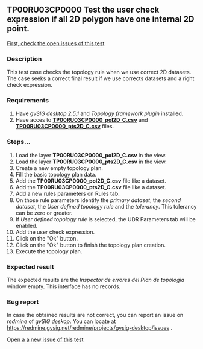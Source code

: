 ## TP00RU03CP0000 Test the user check expression if all 2D polygon have one internal 2D point.

[First, check the open issues of this test](https://redmine.gvsig.net/redmine/projects/gvsig-desktop/issues?utf8=%E2%9C%93&set_filter=1&f%5B%5D=status_id&op%5Bstatus_id%5D=o&f%5B%5D=subject&op%5Bsubject%5D=%7E&v%5Bsubject%5D%5B%5D=TP00RU03CP0000&f%5B%5D=&c%5B%5D=tracker&c%5B%5D=status&c%5B%5D=priority&c%5B%5D=subject&c%5B%5D=assigned_to&c%5B%5D=updated_on&group_by=)

### Description

This test case checks the topology rule when we use correct 2D datasets. The case seeks a correct final result if we use corrects datasets and a right check expression.

### Requirements

1. Have *gvSIG desktop 2.5.1* and *Topology framework plugin* installed.
2. Have acces to [**TP00RU03CP0000_pol2D_C.csv**](https://github.com/jolicar/TopologyRuleUserDefinedRule/blob/master/testing/cases/TP00_TopologyRules/RU03_UserDefinedRule/CP0000_UDR_C/TP00RU03CP0000_pol2D_C.csv) and [**TP00RU03CP0000_pts2D_C.csv**](https://github.com/jolicar/TopologyRuleUserDefinedRule/blob/master/testing/cases/TP00_TopologyRules/RU03_UserDefinedRule/CP0000_UDR_C/TP00RU03CP0000_pts2D_C.csv) files.

### Steps...

1. Load the layer **TP00RU03CP0000_pol2D_C.csv** in the view.
2. Load the layer **TP00RU03CP0000_pts2D_C.csv** in the view.
3. Create a new empty topology plan.
4. Fill the basic topology plan data.
5. Add the **TP00RU03CP0000_pol2D_C.csv** file like a dataset.
6. Add the **TP00RU03CP0000_pts2D_C.csv** file like a dataset.
7. Add a new rules parameters on Rules tab.
8. On those rule parameters identify the *primary dataset*, the *second dataset*, the *User defined topology rule* and the *tolerancy*. This tolerancy can be zero or greater.
9. If *User defined topology rule* is selected, the UDR Parameters tab will be enabled.
10. Add the user check expression.
11. Click on the "Ok" button.
12. Click on the "Ok" button to finish the topology plan creation.
13. Execute the topology plan.

### Expected result

The expected results are the *Inspector de errores del Plan de topologia* window empty. This interface has no records.


### Bug report


In case the obtained results are not correct, you can report an issue on *redmine* of *gvSIG deskop*. You can locate at
https://redmine.gvsig.net/redmine/projects/gvsig-desktop/issues .

[Open a a new issue of this test](https://redmine.gvsig.net/redmine/projects/gvsig-desktop/issues/new?issue[subject]=TP00RU03CP0000+Test+the+user+check+expression+if+all+2D+polygon+have+one+internal+2D+point)